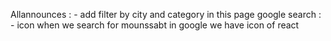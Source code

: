 Allannounces  : - add filter by city and category in this page
google search : - icon when we search for mounssabt in google we have icon of react